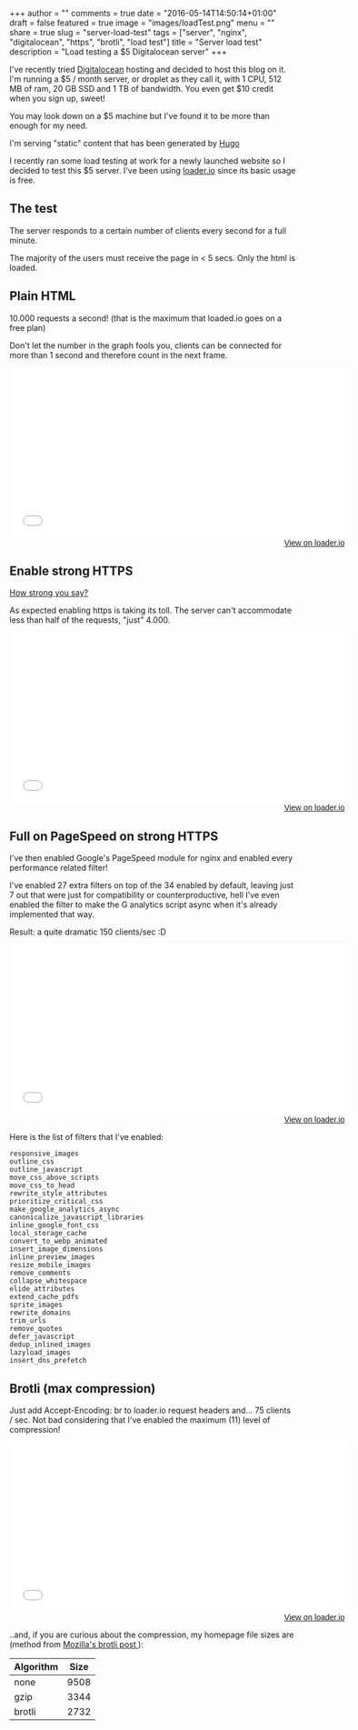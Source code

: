 +++
author = ""
comments = true
date = "2016-05-14T14:50:14+01:00"
draft = false
featured = true
image = "images/loadTest.png"
menu = ""
share = true
slug = "server-load-test"
tags = ["server", "nginx", "digitalocean", "https", "brotli", "load test"]
title = "Server load test"
description = "Load testing a $5 Digitalocean server"
+++

I've recently tried <a href="https://m.do.co/c/875cd23a5c97" target="_blank">Digitalocean</a> hosting and decided to host this blog on it. I'm running a $5 / month server, or droplet as they call it, with 1 CPU, 512 MB of ram, 20 GB SSD and 1 TB of bandwidth. You even get $10 credit when you sign up, sweet!

You may look down on a $5 machine but I've found it to be more than enough for my need.

I'm serving "static" content that has been generated by <a href="https://gohugo.io" target="_blank">Hugo</a>

I recently ran some load testing at work for a newly launched website so I decided to test this $5 server. I've been using <a href="https://loader.io" target="_blank">loader.io</a> since its basic usage is free.

## The test
The server responds to a certain number of clients every second for a full minute.

The majority of the users must receive the page in < 5 secs. Only the html is loaded.

## Plain HTML
10.000 requests a second! (that is the maximum that loaded.io goes on a free plan)

Don't let the number in the graph fools you, clients can be connected for more than 1 second and therefore count in the next frame.
<div style="width: 600px;">
<iframe width='600' height='300' frameborder='0' src='//share.loader.io/reports/d7bd6935223fa63bf482b2601c07b593/widget/results/1633f8b52732dee9fcfed8836753c9a1'></iframe>
<div style="width: 100%; text-align: right;">
<a href="https://loader.io/reports/d7bd6935223fa63bf482b2601c07b593/results/1633f8b52732dee9fcfed8836753c9a1" target="_blank" style="padding: 0 10px 10px 0; font-family: Arial, 'Helvetica Neue', Helvetica, sans-serif; font-size: 14px;">View on loader.io</a>
</div></div>

## Enable strong HTTPS
<a href="https://www.ssllabs.com/ssltest/analyze.html?d=https%3A%2F%2Fstefano.chiodino.uk" target="_blank">How strong you say?</a>

As expected enabling https is taking its toll. The server can't accommodate less than half of the requests, "just" 4.000.
<div style="width: 600px;">
<iframe width='600' height='300' frameborder='0' src='//share.loader.io/reports/b1133ec4e734ae2b5ee1bdafeb8c3357/widget/results/5a2e305c2a3a89359944d97bfb714fc3'></iframe>
<div style="width: 100%; text-align: right;">
<a href="https://loader.io/reports/b1133ec4e734ae2b5ee1bdafeb8c3357/results/5a2e305c2a3a89359944d97bfb714fc3" target="_blank" style="padding: 0 10px 10px 0; font-family: Arial, 'Helvetica Neue', Helvetica, sans-serif; font-size: 14px;">View on loader.io</a>
</div></div>

## Full on PageSpeed on strong HTTPS
I've then enabled Google's PageSpeed module for nginx and enabled every performance related filter!

I've enabled 27 extra filters on top of the 34 enabled by default, leaving just 7 out that were just for compatibility or counterproductive, hell I've even enabled the filter to make the G analytics script async when it's already implemented that way.

Result: a quite dramatic 150 clients/sec :D
<div style="width: 600px;">
<iframe width='600' height='300' frameborder='0' src='//share.loader.io/reports/9c07ef57ce5b1066d9637f88f0df6869/widget/results/ee611dc52b983f1aa077d97222ea4034'></iframe>
<div style="width: 100%; text-align: right;">
<a href="https://loader.io/reports/9c07ef57ce5b1066d9637f88f0df6869/results/ee611dc52b983f1aa077d97222ea4034" target="_blank" style="padding: 0 10px 10px 0; font-family: Arial, 'Helvetica Neue', Helvetica, sans-serif; font-size: 14px;">View on loader.io</a>
</div></div>

Here is the list of filters that I've enabled:
```
responsive_images
outline_css
outline_javascript
move_css_above_scripts
move_css_to_head
rewrite_style_attributes
prioritize_critical_css
make_google_analytics_async
canonicalize_javascript_libraries
inline_google_font_css
local_storage_cache
convert_to_webp_animated
insert_image_dimensions
inline_preview_images
resize_mobile_images
remove_comments
collapse_whitespace
elide_attributes
extend_cache_pdfs
sprite_images
rewrite_domains
trim_urls
remove_quotes
defer_javascript
dedup_inlined_images
lazyload_images
insert_dns_prefetch
```

## Brotli (max compression)
Just add Accept-Encoding: br to loader.io request headers and... 75 clients / sec. Not bad considering that I've enabled the maximum (11) level of compression!
<div style="width: 600px;">
<iframe width='600' height='300' frameborder='0' src='//share.loader.io/reports/eba586377e1cd2192698b5d5c16fbb90/widget/results/073bfe136242a8a7479c78c713c92c53'></iframe>
<div style="width: 100%; text-align: right;">
<a href="http://loader.io/reports/eba586377e1cd2192698b5d5c16fbb90/results/073bfe136242a8a7479c78c713c92c53" target="_blank" style="padding: 0 10px 10px 0; font-family: Arial, 'Helvetica Neue', Helvetica, sans-serif; font-size: 14px;">View on loader.io</a>
</div></div>

..and, if you are curious about the compression, my homepage file sizes are (method from <a href="https://hacks.mozilla.org/2015/11/better-than-gzip-compression-with-brotli" target="_blank">Mozilla's brotli post </a>):

| Algorithm | Size |
|-----------|------|
| none      | 9508 |
| gzip      | 3344 |
| brotli    | 2732 |